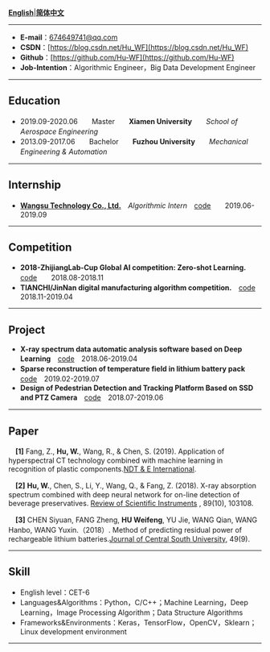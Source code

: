**[English](README.md)**|**[简体中文](README-ch.md)**  

---
 - **E-mail**：674649741@qq.com 
 - **CSDN**：[https://blog.csdn.net/Hu_WF](https://blog.csdn.net/Hu_WF) 
 - **Github**：[https://github.com/Hu-WF](https://github.com/Hu-WF) 
 - **Job-Intention**：Algorithmic Engineer，Big Data Development Engineer
 
--- 
## Education
- 2019.09-2020.06　　Master　　**Xiamen University**　　*School of Aerospace Engineering*　　
- 2013.09-2017.06　　Bachelor　　**Fuzhou University**　　*Mechanical Engineering & Automation*　

---
## Internship
- **[Wangsu Technology Co., Ltd.](https://www.wangsu.com/)**　*Algorithmic Intern*　[code](https://github.com/Hu-WF/WS_InternshipProject)　　2019.06-2019.09

---
## Competition
- **2018-ZhijiangLab-Cup Global AI competition: Zero-shot Learning.**　[code](https://github.com/Hu-WF/2018ZJL-Zero-Shot-Learning-ZSL)　　2018.08-2018.11
- **TIANCHI/JinNan digital manufacturing algorithm competition.**　[code](https://github.com/Hu-WF/2019Jinnan-Digital-Manufacturing-DMAC)　　2018.11-2019.04

---
## Project
- **X-ray spectrum data automatic analysis software based on Deep Learning**　[code](https://github.com/Hu-WF/XASDataProcessingProject)　2018.06-2019.04
- **Sparse reconstruction of temperature field in lithium battery pack**　[code](https://github.com/Hu-WF/TemperatureField-Reconstruction)　2019.02-2019.07
- **Design of Pedestrian Detection and Tracking Platform Based on SSD and PTZ Camera**　[code](https://github.com/Hu-WF/Face-tracking-PTZ-camera-project)　2018.07-2019.06

---
## Paper
　**[1]** Fang, Z., **Hu, W.**, Wang, R., & Chen, S. (2019). Application of hyperspectral CT technology combined with machine learning in recognition of plastic components.[NDT & E International](https://www.sciencedirect.com/science/article/pii/S0963869518305619?via%3Dihub).  

　**[2]** **Hu, W.**, Chen, S., Li, Y., Wang, Q., & Fang, Z. (2018). X-ray absorption spectrum combined with deep neural network for on-line detection of beverage preservatives. [Review of Scientific Instruments](https://aip.scitation.org/doi/10.1063/1.5048281)
, 89(10), 103108.  

　**[3]** CHEN Siyuan, FANG Zheng, **HU Weifeng**, YU Jie, WANG Qian, WANG Hanbo, WANG Yuxin.（2018）. Method of predicting residual power of rechargeable lithium batteries.[Journal of Central South University](http://www.zndxzk.com.cn/paper/paperView.aspx?id=paper_318535), 49(9).  

---
## Skill
- English level：CET-6
- Languages&Algorithms：Python，C/C++；Machine Learning，Deep Learning，Image Processing Algorithm；Data Structure Algorithms 
- Frameworks&Environments：Keras，TensorFlow，OpenCV，Sklearn；Linux development environment 

---


